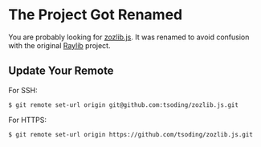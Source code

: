 # The Project Got Renamed

You are probably looking for [zozlib.js](https://github.com/tsoding/zozlib.js). It was renamed to avoid confusion with the original [Raylib](https://github.com/raysan5/raylib) project.

## Update Your Remote

For SSH:

```console
$ git remote set-url origin git@github.com:tsoding/zozlib.js.git
```

For HTTPS:

```console
$ git remote set-url origin https://github.com/tsoding/zozlib.js.git
```
